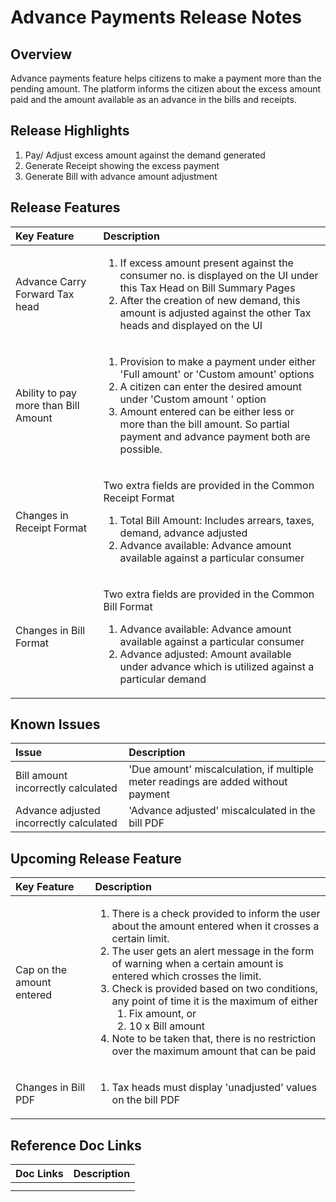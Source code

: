 # Advance Payments Release Notes

## Overview <a id="Overview"></a>

Advance payments feature helps citizens to make a payment more than the pending amount. The platform informs the citizen about the excess amount paid and the amount available as an advance in the bills and receipts.

## Release Highlights <a id="Release-Highlights"></a>

1. Pay/ Adjust excess amount against the demand generated
2. Generate Receipt showing the excess payment
3. Generate Bill with advance amount adjustment

## Release Features <a id="Release-Features"></a>

<table>
  <thead>
    <tr>
      <th style="text-align:left"><b>Key Feature</b>
      </th>
      <th style="text-align:left"><b>Description</b>
      </th>
    </tr>
  </thead>
  <tbody>
    <tr>
      <td style="text-align:left">Advance Carry Forward Tax head</td>
      <td style="text-align:left">
        <ol>
          <li>If excess amount present against the consumer no. is displayed on the
            UI under this Tax Head on Bill Summary Pages</li>
          <li>After the creation of new demand, this amount is adjusted against the
            other Tax heads and displayed on the UI</li>
        </ol>
      </td>
    </tr>
    <tr>
      <td style="text-align:left">Ability to pay more than Bill Amount</td>
      <td style="text-align:left">
        <ol>
          <li>Provision to make a payment under either &apos;Full amount&apos; or &apos;Custom
            amount&apos; options</li>
          <li>A citizen can enter the desired amount under &apos;Custom amount &apos;
            option</li>
          <li>Amount entered can be either less or more than the bill amount. So partial
            payment and advance payment both are possible.</li>
        </ol>
      </td>
    </tr>
    <tr>
      <td style="text-align:left">Changes in Receipt Format</td>
      <td style="text-align:left">
        <p>Two extra fields are provided in the Common Receipt Format</p>
        <ol>
          <li>Total Bill Amount: Includes arrears, taxes, demand, advance adjusted</li>
          <li>Advance available: Advance amount available against a particular consumer</li>
        </ol>
      </td>
    </tr>
    <tr>
      <td style="text-align:left">Changes in Bill Format</td>
      <td style="text-align:left">
        <p>Two extra fields are provided in the Common Bill Format</p>
        <ol>
          <li>Advance available: Advance amount available against a particular consumer</li>
          <li>Advance adjusted: Amount available under advance which is utilized against
            a particular demand</li>
        </ol>
      </td>
    </tr>
  </tbody>
</table>

## Known Issues <a id="Known-Issues"></a>

| **Issue** | **Description** |
| :--- | :--- |
| Bill amount incorrectly calculated | 'Due amount' miscalculation, if multiple meter readings are added without payment |
| Advance adjusted incorrectly calculated | 'Advance adjusted' miscalculated in the bill PDF |

## Upcoming Release Feature <a id="Upcoming-Release-Feature"></a>

<table>
  <thead>
    <tr>
      <th style="text-align:left">Key Feature</th>
      <th style="text-align:left">Description</th>
    </tr>
  </thead>
  <tbody>
    <tr>
      <td style="text-align:left">Cap on the amount entered</td>
      <td style="text-align:left">
        <ol>
          <li>There is a check provided to inform the user about the amount entered
            when it crosses a certain limit.</li>
          <li>The user gets an alert message in the form of warning when a certain amount
            is entered which crosses the limit.</li>
          <li>Check is provided based on two conditions, any point of time it is the
            maximum of either
            <ol>
              <li>Fix amount, or</li>
              <li>10 x Bill amount</li>
            </ol>
          </li>
          <li>Note to be taken that, there is no restriction over the maximum amount
            that can be paid</li>
        </ol>
      </td>
    </tr>
    <tr>
      <td style="text-align:left">Changes in Bill PDF</td>
      <td style="text-align:left">
        <ol>
          <li>Tax heads must display &apos;unadjusted&apos; values on the bill PDF</li>
        </ol>
      </td>
    </tr>
  </tbody>
</table>

## Reference Doc Links <a id="Reference-Doc-Links"></a>

| **Doc Links** | **Description** |
| :--- | :--- |
|  |  |
|  |  |

